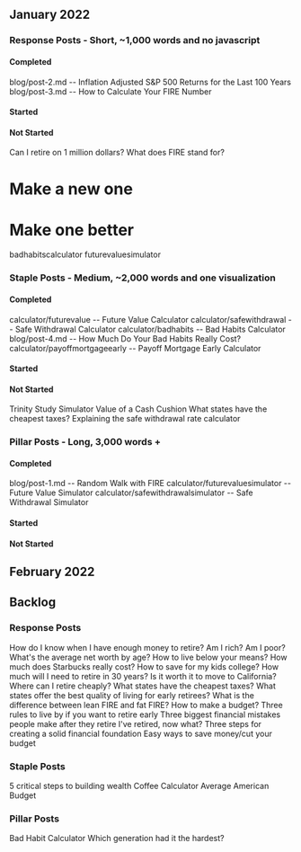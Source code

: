 ## January 2022
### Response Posts - Short, ~1,000 words and no javascript
#### Completed
blog/post-2.md -- Inflation Adjusted S&P 500 Returns for the Last 100 Years
blog/post-3.md -- How to Calculate Your FIRE Number

#### Started

#### Not Started
Can I retire on 1 million dollars?
What does FIRE stand for?

# Make a new one

# Make one better
badhabitscalculator
futurevaluesimulator

### Staple Posts - Medium, ~2,000 words and one visualization
#### Completed
calculator/futurevalue -- Future Value Calculator
calculator/safewithdrawal -- Safe Withdrawal Calculator
calculator/badhabits -- Bad Habits Calculator
blog/post-4.md -- How Much Do Your Bad Habits Really Cost?
calculator/payoffmortgageearly -- Payoff Mortgage Early Calculator



#### Started

#### Not Started
Trinity Study Simulator
Value of a Cash Cushion
What states have the cheapest taxes?
Explaining the safe withdrawal rate calculator


### Pillar Posts - Long, 3,000 words +
#### Completed
blog/post-1.md -- Random Walk with FIRE
calculator/futurevaluesimulator -- Future Value Simulator
calculator/safewithdrawalsimulator -- Safe Withdrawal Simulator

#### Started




#### Not Started


## February 2022



## Backlog
### Response Posts
How do I know when I have enough money to retire?
Am I rich?
Am I poor?
What's the average net worth by age?
How to live below your means?
How much does Starbucks really cost?
How to save for my kids college?
How much will I need to retire in 30 years?
Is it worth it to move to California?
Where can I retire cheaply?
What states have the cheapest taxes?
What states offer the best quality of living for early retirees?
What is the difference between lean FIRE and fat FIRE?
How to make a budget?
Three rules to live by if you want to retire early
Three biggest financial mistakes people make after they retire
I've retired, now what?
Three steps for creating a solid financial foundation
Easy ways to save money/cut your budget

### Staple Posts
5 critical steps to building wealth
Coffee Calculator
Average American Budget

### Pillar Posts
Bad Habit Calculator
Which generation had it the hardest?
